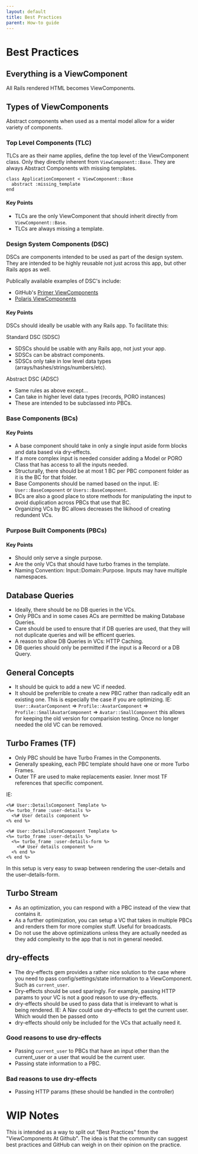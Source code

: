 ```yaml
---
layout: default
title: Best Practices
parent: How-to guide
---
```


# Best Practices

## Everything is a ViewComponent
All Rails rendered HTML becomes ViewComponents.

## Types of ViewComponents

Abstract components when used as a mental model allow for a wider variety of components.

### Top Level Components (TLC)

TLCs are as their name applies, define the top level of the ViewComponent class. Only they directly inherent from `ViewComponent::Base`. They are always Abstract Components with missing templates.

```
class ApplicationComponent < ViewComponent::Base
  abstract :missing_template
end
```


#### Key Points

- TLCs are the only ViewComponent that should inherit directly from `ViewComponent::Base`.
- TLCs are always missing a template.

### Design System Components (DSC)

DSCs are components intended to be used as part of the design system. They are intended to be highly reusable not just across this app, but other Rails apps as well.

Publically available examples of DSC's include:

- GitHub's [Primer ViewComponents](https://primer.style/view-components/)
- [Polaris ViewComponents](https://github.com/baoagency/polaris_view_components)

#### Key Points
DSCs should ideally be usable with any Rails app. To facilitate this:

Standard DSC (SDSC)

- SDSCs should be usable with any Rails app, not just your app.
- SDSCs can be abstract components.
- SDSCs only take in low level data types (arrays/hashes/strings/numbers/etc).

Abstract DSC (ADSC)
- Same rules as above except...
- Can take in higher level data types (records, PORO instances)
- These are intended to be subclassed into PBCs.

### Base Components (BCs)

#### Key Points

- A base component should take in only a single input aside form blocks and data based via dry-effects.
- If a more complex input is needed consider adding a Model or PORO Class that has access to all the inputs needed.
- Structurally, there should be at most 1 BC per PBC component folder as it is the BC for that folder.
- Base Components should be named based on the input. IE: `User::BaseComponent` or `Users::BaseComponent`.
- BCs are also a good place to store methods for manipulating the input to avoid duplication across PBCs that use that BC.
- Organizing VCs by BC allows decreases the likihood of creating redundent VCs.


### Purpose Built Components (PBCs)


#### Key Points

- Should only serve a single purpose.
- Are the only VCs that should have turbo frames in the template.
- Naming Convention: Input::Domain::Purpose. Inputs may have multiple namespaces.

## Database Queries

- Ideally, there should be no DB queries in the VCs.
- Only PBCs and in some cases ACs are permitted be making Database Queries.
- Care should be used to ensure that if DB queries are used, that they will not duplicate queries and will be efficent queries.
- A reason to allow DB Queries in VCs: HTTP Caching.
- DB queries should only be permitted if the input is a Record or a DB Query.

## General Concepts

- It should be quick to add a new VC if needed.
- It should be preferrible to create a new PBC rather than radically edit an existing one. This is especially the case if you are optimizing. IE: `User::AvatarComponent` => `Profile::AvatarComponent` => `Profile::SmallAvatarComponent` => `Avatar::SmallComponent` this allows for keeping the old version for comparision testing. Once no longer needed the old VC can be removed.

## Turbo Frames (TF)

- Only PBC should be have Turbo Frames in the Components.
- Generally speaking, each PBC template should have one or more Turbo Frames.
- Outer TF are used to make replacements easier. Inner most TF references that specific component.

IE: 

```
<%# User::DetailsComponent Template %>
<%= turbo_frame :user-details %>
  <%# User details component %>
<% end %>
```

```
<%# User::DetailsFormComponent Template %>
<%= turbo_frame :user-details %>
  <%= turbo_frame :user-details-form %>
    <%# User details component %>
  <% end %>
<% end %>
```

In this setup is very easy to swap between rendering the user-details and the user-details-form.

## Turbo Stream

- As an optimization, you can respond with a PBC instead of the view that contains it.
- As a further optimization, you can setup a VC that takes in multiple PBCs and renders them for more complex stuff. Useful for broadcasts.
- Do not use the above optimizations unless they are actually needed as they add complexity to the app that is not in general needed.

## dry-effects

- The dry-effects gem provides a rather nice solution to the case where you need to pass config/settings/state information to a ViewComponent. Such as `current_user`. 
- Dry-effects should be used sparingly. For example, passing HTTP params to your VC is not a good reason to use dry-effects.
- dry-effects should be used to pass data that is irrelevant to what is being rendered. IE: A Nav could use dry-effects to get the current user. Which would then be passed onto 
- dry-effects should only be included for the VCs that actually need it.

### Good reasons to use dry-effects

- Passing `current_user` to PBCs that have an input other than the current_user or a user that would be the current user.
- Passing state information to a PBC.

### Bad reasons to use dry-effects

- Passing HTTP params (these should be handled in the controller)

# WIP Notes
This is intended as a way to split out "Best Practices" from the "ViewComponents At Github". The idea is that the community can suggest best practices and GitHub can weigh in on their opinion on the practice.
